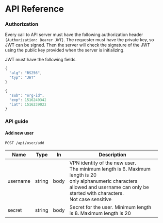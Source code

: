 # API Reference

### Authorization

Every call to API server must have the following authorization header  `{Authorization: Bearer JWT}`. The requester must have the private key, so JWT can be signed. Then the server will check the signature of the JWT using the public key provided when the server is initializing.

JWT must have the following fields.
```js
{
  "alg": "RS256",
  "typ": "JWT"
}

{
  "sub": "org-id",
  "exp": 1516240342
  "iat": 1516239022
}
```
### API guide

#### Add new user

`POST /api/user/add`

| Name     | Type   | In   | Description                                                                                                                                                                                     |
|----------|--------|------|-------------------------------------------------------------------------------------------------------------------------------------------------------------------------------------------------|
| username | string | body | VPN identity of the new user. <br>The minimum length is 6. Maximum length is 20<br>only alphanumeric characters allowed and username can only be started with characters.<br>Not case sensitive |
| secret   | string | body | Secret for the user. Minimum length is 8. Maximum length is 20                                                                                                                                  |


